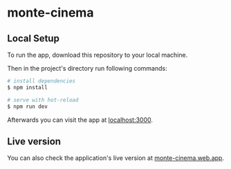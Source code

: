 # monte-cinema

## Local Setup

To run the app, download this repository to your local machine.

Then in the project's directory run following commands:

```bash
# install dependencies
$ npm install

# serve with hot-reload
$ npm run dev
```

Afterwards you can visit the app at [localhost:3000](http://localhost:3000/).

## Live version

You can also check the application's live version at [monte-cinema.web.app](https://monte-cinema.web.app/).
